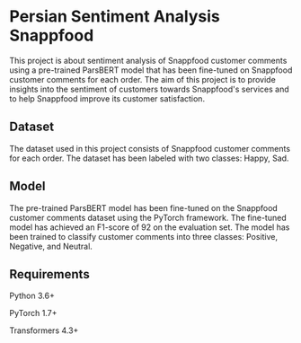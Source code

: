 # Persian Sentiment Analysis Snappfood
This project is about sentiment analysis of Snappfood customer comments using a pre-trained ParsBERT model that has been fine-tuned on Snappfood customer comments for each order. The aim of this project is to provide insights into the sentiment of customers towards Snappfood's services and to help Snappfood improve its customer satisfaction.

## Dataset
The dataset used in this project consists of Snappfood customer comments for each order.
The dataset has been labeled with two classes: Happy, Sad.

## Model
The pre-trained ParsBERT model has been fine-tuned on the Snappfood customer comments dataset using the PyTorch framework. The fine-tuned model has achieved an F1-score of 92 on the evaluation set. The model has been trained to classify customer comments into three classes: Positive, Negative, and Neutral.

## Requirements

Python 3.6+

PyTorch 1.7+

Transformers 4.3+
